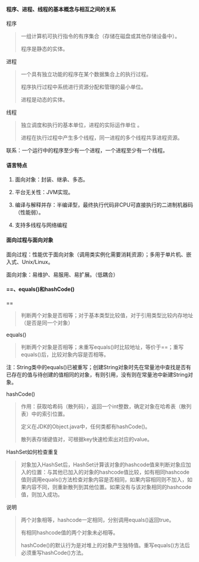 #### 程序、进程、线程的基本概念与相互之间的关系

程序

> 一组计算机可执行指令的有序集合（存储在磁盘或其他存储设备中）。
>
> 程序是静态的实体。

进程

> 一个具有独立功能的程序在某个数据集合上的执行过程。
>
> 程序执行过程中系统进行资源分配和管理的最小单位。
>
> 进程是动态的实体。

线程

>  独立调度和执行的基本单位，进程的实际运作单位 。
>
> 进程在执行过程中产生多个线程，同一进程的多个线程共享进程资源。

联系：一个运行中的程序至少有一个进程，一个进程至少有一个线程。

#### 语言特点

1. 面向对象：封装、继承、多态。

2. 平台无关性：JVM实现。

3. 编译与解释并存：半编译型，最终执行代码非CPU可直接执行的二进制机器码（性能弱）。
4. 支持多线程与网络编程

#### 面向过程与面向对象

面向过程：性能优于面向对象（调用类实例化需要消耗资源）；多用于单片机、嵌入式、Unix/Linux。

面向对象：易维护、易服用、易扩展。（低耦合）

#### ==、equals()和hashCode()

==

> 判断两个对象是否相等；对于基本类型比较值，对于引用类型比较内存地址（是否是同一个对象）

equals()

> 判断两个对象是否相等；未重写equals()时比较地址，等价于==；重写equals()后，比较对象内容是否相等。

注：String类中的equals()已被重写；创建String对象时先在常量池中查找是否有已存在的值与待创建的值相同的对象，有则引用，没有则在常量池中新建String对象。

hashCode()

> 作用：获取哈希码（散列码），返回一个int整数，确定对象在哈希表（散列表）中的索引位置。
>
> 定义在JDK的Object.java中，任何类都有hashCode()。
>
> 散列表存储键值对，可根据key快速检索出对应的value。

HashSet如何检查重复

> 对象加入HashSet后，HashSet计算该对象的hashcode值来判断对象应加入的位置：与其他已加入的对象的hashcode值比较，如有相同hashcode值则调用equals()方法检查对象内容是否相同，如果内容相同则不加入，如果内容不同，则重新散列到其他位置。如果没有与该对象相同的hashcode值，则加入成功。

说明

> 两个对象相等，hashcode一定相同，分别调用equals()返回true。
>
> 有相同hashcode值的两个对象未必相等。
>
> hashCode()的默认行为是对堆上的对象产生独特值。重写equals()方法后必须重写hashCode()方法。























































